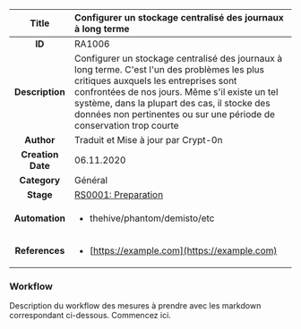 | Title                       | Configurer un stockage centralisé des journaux à long terme       |
|:---------------------------:|:--------------------|
| **ID**                      | RA1006            |
| **Description**             |Configurer un stockage centralisé des journaux à long terme. C'est l'un des problèmes les plus critiques auxquels les entreprises sont confrontées de nos jours. Même s'il existe un tel système, dans la plupart des cas, il stocke des données non pertinentes ou sur une période de conservation trop courte   |
| **Author**                  | Traduit et Mise à jour par Crypt-0n       |
| **Creation Date**           | 06.11.2020 |
| **Category**                | Général      |
| **Stage**                   |[RS0001: Preparation](../Response_Stages/RS0001.md)| 
| **Automation** |<ul><li>thehive/phantom/demisto/etc</li></ul>|
| **References** |<ul><li>[https://example.com](https://example.com)</li></ul>|

### Workflow


Description du workflow des mesures à prendre avec les markdown correspondant ci-dessous.
Commencez ici.
